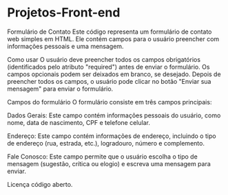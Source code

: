 # Projetos-Front-end 
Formulário de Contato
Este código representa um formulário de contato web simples em HTML. Ele contém campos para o usuário preencher com informações pessoais e uma mensagem.

Como usar
O usuário deve preencher todos os campos obrigatórios (identificados pelo atributo "required") antes de enviar o formulário. Os campos opcionais podem ser deixados em branco, se desejado. Depois de preencher todos os campos, o usuário pode clicar no botão "Enviar sua mensagem" para enviar o formulário.

Campos do formulário
O formulário consiste em três campos principais:

Dados Gerais: Este campo contém informações pessoais do usuário, como nome, data de nascimento, CPF e telefone celular.

Endereço: Este campo contém informações de endereço, incluindo o tipo de endereço (rua, estrada, etc.), logradouro, número e complemento.

Fale Conosco: Este campo permite que o usuário escolha o tipo de mensagem (sugestão, crítica ou elogio) e escreva uma mensagem para enviar.

Licença
código aberto.
